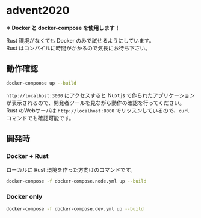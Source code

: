 # advent2020

**※ Docker と docker-compose を使用します！**

Rust 環境がなくても Docker のみで試せるようにしています。  
Rust はコンパイルに時間がかかるので気長にお待ち下さい。

## 動作確認

```bash
docker-compoose up --build
```

`http://localhost:3000` にアクセスすると Nuxt.js で作られたアプリケーションが表示されるので、開発者ツールを見ながら動作の確認を行ってください。  
Rust のWebサーバは `http://localhost:8000` でリッスンしているので、`curl` コマンドでも確認可能です。

## 開発時

### Docker +  Rust

ローカルに Rust 環境を作った方向けのコマンドです。  

```bash
docker-compose -f docker-compose.node.yml up --build
```

### Docker only

```bash
docker-compose -f docker-compose.dev.yml up --build
```
